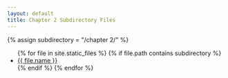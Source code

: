 ```yaml
---
layout: default
title: Chapter 2 Subdirectory Files
---
```

{% assign subdirectory = "/chapter 2/" %}
<ul>
{% for file in site.static_files %}
  {% if file.path contains subdirectory %}
    <li><a href="{{ file.path }}">{{ file.name }}</a></li>
  {% endif %}
{% endfor %}
</ul>